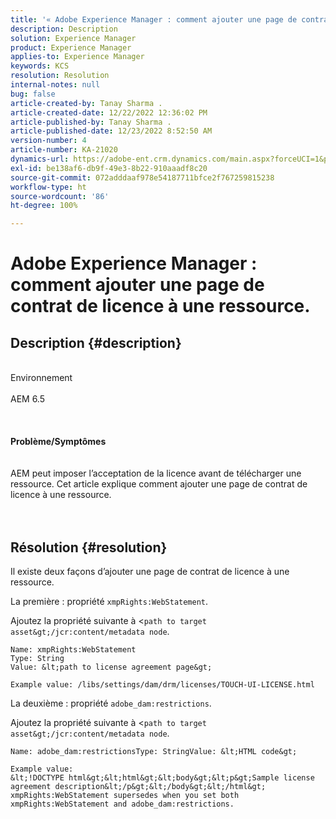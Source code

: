 ```yaml
---
title: '« Adobe Experience Manager : comment ajouter une page de contrat de licence à une ressource. »'
description: Description
solution: Experience Manager
product: Experience Manager
applies-to: Experience Manager
keywords: KCS
resolution: Resolution
internal-notes: null
bug: false
article-created-by: Tanay Sharma .
article-created-date: 12/22/2022 12:36:02 PM
article-published-by: Tanay Sharma .
article-published-date: 12/23/2022 8:52:50 AM
version-number: 4
article-number: KA-21020
dynamics-url: https://adobe-ent.crm.dynamics.com/main.aspx?forceUCI=1&pagetype=entityrecord&etn=knowledgearticle&id=e851b830-f581-ed11-81ac-6045bd006239
exl-id: be138af6-db9f-49e3-8b22-910aaadf8c20
source-git-commit: 072adddaaf978e54187711bfce2f767259815238
workflow-type: ht
source-wordcount: '86'
ht-degree: 100%

---
```


# Adobe Experience Manager : comment ajouter une page de contrat de licence à une ressource.

## Description {#description}

<br>Environnement<br><br>AEM 6.5<br><br> <br><br><b>Problème/Symptômes</b><br><br><br>AEM peut imposer l’acceptation de la licence avant de télécharger une ressource. Cet article explique comment ajouter une page de contrat de licence à une ressource.<br><br> 

## Résolution {#resolution}


Il existe deux façons d’ajouter une page de contrat de licence à une ressource.

La première : propriété `xmpRights:WebStatement`.

Ajoutez la propriété suivante à &lt;`path to target asset&gt;/jcr:content/metadata node`.




```
Name: xmpRights:WebStatement
Type: String
Value: &lt;path to license agreement page&gt;
```




`Example value: /libs/settings/dam/drm/licenses/TOUCH-UI-LICENSE.html`



La deuxième : propriété `adobe_dam:restrictions`.

Ajoutez la propriété suivante à &lt;`path to target asset&gt;/jcr:content/metadata node`.




```
Name: adobe_dam:restrictionsType: StringValue: &lt;HTML code&gt;
```







```
Example value:
&lt;!DOCTYPE html&gt;&lt;html&gt;&lt;body&gt;&lt;p&gt;Sample license agreement description&lt;/p&gt;&lt;/body&gt;&lt;/html&gt;
xmpRights:WebStatement supersedes when you set both xmpRights:WebStatement and adobe_dam:restrictions.
```
